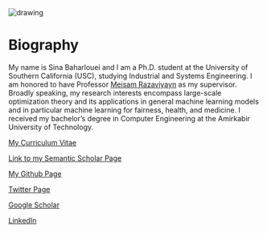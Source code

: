 <img src="https://raw.githubusercontent.com/sinaBaharlouei/website/master/Sina2.png" alt="drawing" />


# Biography

My name is Sina Baharlouei and I am a Ph.D. student at the University of Southern California (USC), studying Industrial and Systems Engineering. I am honored to have Professor [Meisam Razaviyayn](https://sites.usc.edu/razaviyayn/) as my supervisor. Broadly speaking, my research interests encompass large-scale optimization theory and its applications in general machine learning models and in particular machine learning for fairness, health, and medicine. I received my bachelor’s degree in Computer Engineering at the Amirkabir University of Technology. 

[My Curriculum Vitae](https://github.com/sinaBaharlouei/website/raw/master/CV_Final.pdf)

[Link to my Semantic Scholar Page](https://www.semanticscholar.org/author/Sina-Baharlouei/148009027)

[My Github Page](https://github.com/sinaBaharlouei)

[Twitter Page](https://twitter.com/BaharloueiSina)

[Google Scholar](https://scholar.google.com/citations?user=a-yq6EAAAAAJ&hl=en)

[LinkedIn](https://www.linkedin.com/in/sina-baharlouei-00b4ba97/)
